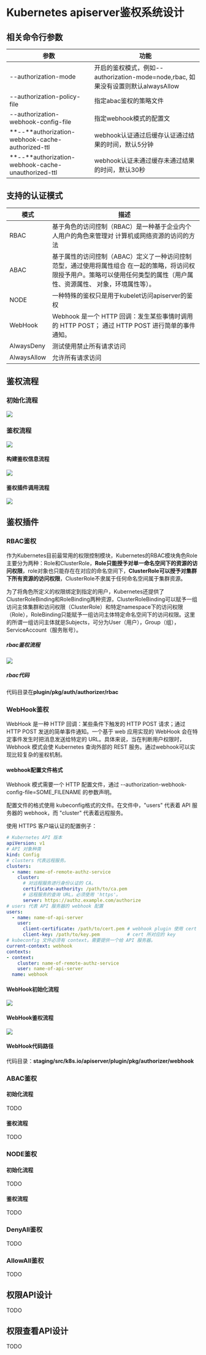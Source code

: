 # Kubernetes apiserver鉴权系统设计
## 相关命令行参数

| **参数**                                           | **功能**                                                     |
| -------------------------------------------------- | ------------------------------------------------------------ |
| --authorization-mode                               | 开启的鉴权模式，例如--authorization-mode=node,rbac, 如果没有设置则默认alwaysAllow |
| --authorization-policy-file                        | 指定abac鉴权的策略文件                                       |
| --authorization-webhook-config-file                | 指定webhook模式的配置文                                      |
| **--**authorization-webhook-cache-authorized-ttl   | webhook认证通过后缓存认证通过结果的时间，默认5分钟           |
| **--**authorization-webhook-cache-unauthorized-ttl | webhook认证未通过缓存未通过结果的时间，默认30秒              |

## 支持的认证模式

| 模式        | 描述                                                         |
| ----------- | ------------------------------------------------------------ |
| RBAC        | 基于角色的访问控制（RBAC）是一种基于企业内个人用户的角色来管理对 计算机或网络资源的访问的方法 |
| ABAC        | 基于属性的访问控制（ABAC）定义了一种访问控制范型，通过使用将属性组合 在一起的策略，将访问权限授予用户。策略可以使用任何类型的属性（用户属性、资源属性、 对象，环境属性等）。 |
| NODE        | 一种特殊的鉴权只是用于kubelet访问apiserver的鉴权             |
| WebHook     | Webhook 是一个 HTTP 回调：发生某些事情时调用的 HTTP POST； 通过 HTTP POST 进行简单的事件通知。 |
| AlwaysDeny  | 测试使用禁止所有请求访问                                     |
| AlwaysAllow | 允许所有请求访问                                             |

## 鉴权流程

### 初始化流程

![](/Users/lee/Desktop/note/kubernetes/api-server/assets/鉴权初始化流程.drawio.png)

### 鉴权流程

![](/Users/lee/Desktop/note/kubernetes/api-server/assets/鉴权流程.drawio.png)

#### 构建鉴权信息流程

![](/Users/lee/Desktop/note/kubernetes/api-server/assets/获取鉴权信息流程.drawio.png)

#### 鉴权插件调用流程

![](/Users/lee/Desktop/note/kubernetes/api-server/assets/鉴权插件调用流程.drawio.png)

## 鉴权插件

### RBAC鉴权
 作为Kubernetes目前最常用的权限控制模块，Kubernetes的RBAC模块角色Role主要分为两种：Role和ClusterRole，**Role只能授予对单一命名空间下的资源的访问权限**，role对象也只能存在在对应的命名空间下，**ClusterRole可以授予对集群下所有资源的访问权限**，ClusterRole不隶属于任何命名空间属于集群资源。

为了将角色所定义的权限绑定到指定的用户，Kubernetes还提供了ClusterRoleBinding和RoleBinding两种资源，ClusterRoleBinding可以赋予一组访问主体集群和访问权限（ClusterRole）和特定namespace下的访问权限（Role），RoleBinding只能赋予一组访问主体特定命名空间下的访问权限。这里的所谓一组访问主体就是Subjects，可分为User（用户），Group（组），ServiceAccount（服务账号）。

##### rbac鉴权流程

![](/Users/lee/Desktop/note/kubernetes/api-server/assets/rbac鉴权.drawio.png)

##### rbac代码

代码目录在**plugin/pkg/auth/authorizer/rbac**

### WebHook鉴权

WebHook 是一种 HTTP 回调：某些条件下触发的 HTTP POST 请求；通过 HTTP POST 发送的简单事件通知。一个基于 web 应用实现的 WebHook 会在特定事件发生时把消息发送给特定的 URL。具体来说，当在判断用户权限时，Webhook 模式会使 Kubernetes 查询外部的 REST 服务。通过webhook可以实现比较复杂的鉴权机制。

#### webhook配置文件格式

Webhook 模式需要一个 HTTP 配置文件，通过 --authorization-webhook-config-file=SOME_FILENAME 的参数声明。

配置文件的格式使用 kubeconfig格式的文件。在文件中，"users" 代表着 API 服务器的 webhook，而 "cluster" 代表着远程服务。

使用 HTTPS 客户端认证的配置例子：

```yaml
# Kubernetes API 版本
apiVersion: v1
# API 对象种类
kind: Config
# clusters 代表远程服务。
clusters:
  - name: name-of-remote-authz-service
    cluster:
      # 对远程服务进行身份认证的 CA。
      certificate-authority: /path/to/ca.pem
      # 远程服务的查询 URL。必须使用 'https'。
      server: https://authz.example.com/authorize
# users 代表 API 服务器的 webhook 配置
users:
  - name: name-of-api-server
    user:
      client-certificate: /path/to/cert.pem # webhook plugin 使用 cert
      client-key: /path/to/key.pem          # cert 所对应的 key
# kubeconfig 文件必须有 context。需要提供一个给 API 服务器。
current-context: webhook
contexts:
- context:
    cluster: name-of-remote-authz-service
    user: name-of-api-server
  name: webhook
```

#### WebHook初始化流程

![](/Users/lee/Desktop/note/kubernetes/api-server/assets/webhook鉴权初始化.drawio.png)

#### WebHook鉴权流程

![](/Users/lee/Desktop/note/kubernetes/api-server/assets/webhook鉴权流程.drawio.png)

#### WebHook代码路径

代码目录：**staging/src/k8s.io/apiserver/plugin/pkg/authorizer/webhook**

### ABAC鉴权

#### 初始化流程

TODO

#### 鉴权流程

TODO

### NODE鉴权

####  初始化流程

TODO

#### 鉴权流程

TODO

### DenyAll鉴权

TODO

### AllowAll鉴权

TODO

## 权限API设计

TODO

## 权限查看API设计

TODO 